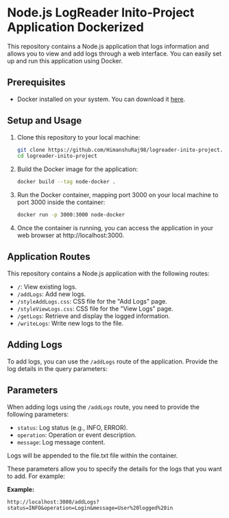 # Node.js LogReader Inito-Project Application Dockerized

This repository contains a Node.js application that logs information and allows you to view and add logs through a web interface. You can easily set up and run this application using Docker.

## Prerequisites

- Docker installed on your system. You can download it [here](https://www.docker.com/get-started).

## Setup and Usage

1. Clone this repository to your local machine:

   ```bash
   git clone https://github.com/HimanshuRaj98/logreader-inito-project.git
   cd logreader-inito-project

2. Build the Docker image for the application:

   ```bash
   docker build --tag node-docker .

3. Run the Docker container, mapping port 3000 on your local machine to port 3000 inside the container:

   ```bash
   docker run -p 3000:3000 node-docker 
   
4. Once the container is running, you can access the application in your web browser at http://localhost:3000.


## Application Routes

This repository contains a Node.js application with the following routes:

- `/`: View existing logs.
- `/addLogs`: Add new logs.
- `/styleAddLogs.css`: CSS file for the "Add Logs" page.
- `/styleViewLogs.css`: CSS file for the "View Logs" page.
- `/getLogs`: Retrieve and display the logged information.
- `/writeLogs`: Write new logs to the file.

## Adding Logs

To add logs, you can use the `/addLogs` route of the application. Provide the log details in the query parameters:

## Parameters

When adding logs using the `/addLogs` route, you need to provide the following parameters:

- `status`: Log status (e.g., INFO, ERROR).
- `operation`: Operation or event description.
- `message`: Log message content.

Logs will be appended to the file.txt file within the container.

These parameters allow you to specify the details for the logs that you want to add. For example:

**Example:**

```plaintext
http://localhost:3000/addLogs?status=INFO&operation=Login&message=User%20logged%20in
```





